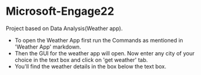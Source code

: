# Microsoft-Engage22
Project based on Data Analysis(Weather app).
* To open the Weather App first run the Commands as mentioned in 'Weather App' markdown.
* Then the GUI for the weather app will open. Now enter any city of your choice in the text box and click on 'get weather' tab.
* You'll find the weather details in the box below the text box.

